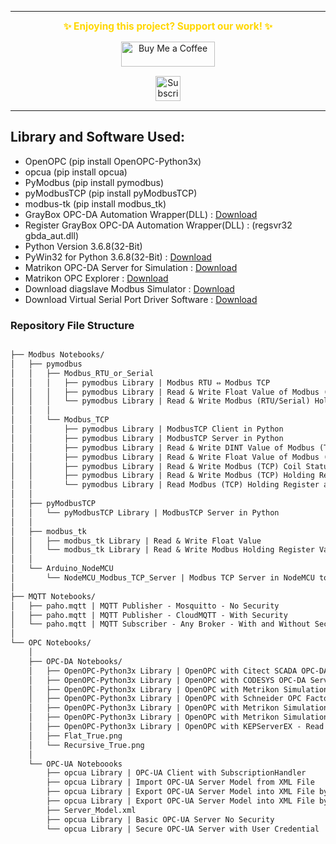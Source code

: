 
---
<p align="center">
  <span style="font-size: 1.1em; color: #FFD700; font-weight: bold;">✨ Enjoying this project? Support our work! ✨</span>
</p>

<p align="center" style="margin: 15px 0;">
  <a href="https://buymeacoffee.com/pylin" target="_blank">
    <img src="https://cdn.buymeacoffee.com/buttons/v2/default-yellow.png" alt="Buy Me a Coffee" style="height: 40px; width: 150px;">
  </a>
</p>

<p align="center" style="margin: 15px 0;">
  <a href="https://www.youtube.com/channel/UCKKhdFV0q8CV5vWUDfiDfTw" target="_blank">
    <img src="https://img.shields.io/badge/SUBSCRIBE%20ON%20YOUTUBE-FF0000?style=for-the-badge&logo=youtube&logoColor=white" alt="Subscribe on YouTube" style="height: 40px;">
  </a>
</p>

---

## Library and Software Used:

- OpenOPC (pip install OpenOPC-Python3x)
- opcua (pip install opcua)
- PyModbus (pip install pymodbus)
- pyModbusTCP (pip install pyModbusTCP)
- modbus-tk (pip install modbus_tk)
- GrayBox OPC-DA Automation Wrapper(DLL) : [Download](https://mega.nz/file/H8JCADiI#1AMDkI5jcHGugb6DBw-t1by4aDQNtfOcxjsLHGdCwBI)
- Register GrayBox OPC-DA Automation Wrapper(DLL) : (regsvr32 gbda_aut.dll)
- Python Version 3.6.8(32-Bit)
- PyWin32 for Python 3.6.8(32-Bit) : [Download](http://gestyy.com/etVOqH)
- Matrikon OPC-DA Server for Simulation : [Download](https://mega.nz/file/epZUlJIb#esdoFpnPNQ44fXcldYOViGpPig1fByJpCDmNVjeC3Bk)
- Matrikon OPC Explorer : [Download](https://mega.nz/file/2pAiUBhD#tIscS4SuZCRhj2Tc-QNcUf6m6f2NsVKNTHE0C40STeY)
- Download diagslave Modbus Simulator : [Download](https://www.modbusdriver.com/downloads/diagslave.zip)
- Download Virtual Serial Port Driver Software : [Download](https://cdn.eltima.com/download/vspd.exe)


### Repository File Structure
```markdown

├── Modbus Notebooks/
│   ├── pymodbus
│   │   ├── Modbus_RTU_or_Serial
│   │   │   ├── pymodbus Library | Modbus RTU ⇔ Modbus TCP
│   │   │   ├── pymodbus Library | Read & Write Float Value of Modbus (RTU/Serial) Holding Register
│   │   │   └── pymodbus Library | Read & Write Modbus (RTU/Serial) Holding Register 
│   │   │
│   │   └── Modbus_TCP
│   │       ├── pymodbus Library | ModbusTCP Client in Python
│   │       ├── pymodbus Library | ModbusTCP Server in Python
│   │       ├── pymodbus Library | Read & Write DINT Value of Modbus (TCP) Holding Register
│   │       ├── pymodbus Library | Read & Write Float Value of Modbus (TCP) Holding Register
│   │       ├── pymodbus Library | Read & Write Modbus (TCP) Coil Status 
│   │       ├── pymodbus Library | Read & Write Modbus (TCP) Holding Register Values 
│   │       └── pymodbus Library | Read Modbus (TCP) Holding Register and Convert it into Binary(Bits)
│   │
│   ├── pyModbusTCP
│   │   └── pyModbusTCP Library | ModbusTCP Server in Python
│   │
│   ├── modbus_tk
│   │   ├── modbus_tk Library | Read & Write Float Value
│   │   └── modbus_tk Library | Read & Write Modbus Holding Register Values in Python
│   │
│   └── Arduino_NodeMCU
│       └── NodeMCU_Modbus_TCP_Server | Modbus TCP Server in NodeMCU to publish DHT11 Sensor data to Modbus Holding Register
│   
├── MQTT Notebooks/
│   ├── paho.mqtt | MQTT Publisher - Mosquitto - No Security
│   ├── paho.mqtt | MQTT Publisher - CloudMQTT - With Security
│   └── paho.mqtt | MQTT Subscriber - Any Broker - With and Without Security
│   
└── OPC Notebooks/
    │
    ├── OPC-DA Notebooks/
    │   ├── OpenOPC-Python3x Library | OpenOPC with Citect SCADA OPC-DA Server
    │   ├── OpenOPC-Python3x Library | OpenOPC with CODESYS OPC-DA Server (Schneider Machine Expert Basic)
    │   ├── OpenOPC-Python3x Library | OpenOPC with Metrikon Simulation Server
    │   ├── OpenOPC-Python3x Library | OpenOPC with Schneider OPC Factory Server
    │   ├── OpenOPC-Python3x Library | OpenOPC with Metrikon Simulation Server - Getting Tag Properties
    │   ├── OpenOPC-Python3x Library | OpenOPC with Metrikon Simulation Server - Flat and Recursive Option
    │   ├── OpenOPC-Python3x Library | OpenOPC with KEPServerEX - Read and Write Tags
    │   ├── Flat_True.png
    │   └── Recursive_True.png
    │
    └── OPC-UA Noteboooks
        ├── opcua Library | OPC-UA Client with SubscriptionHandler  
        ├── opcua Library | Import OPC-UA Server Model from XML File
        ├── opcua Library | Export OPC-UA Server Model into XML File by NameSpace
        ├── opcua Library | Export OPC-UA Server Model into XML File by Node
        ├── Server_Model.xml
        ├── opcua Library | Basic OPC-UA Server No Security
        └── opcua Library | Secure OPC-UA Server with User Credential
```
